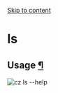 [Skip to content](https://commitizen-tools.github.io/commitizen/commands/ls/#usage)

# ls

## Usage [¶](https://commitizen-tools.github.io/commitizen/commands/ls/\#usage "Permanent link")

![cz ls --help](https://commitizen-tools.github.io/commitizen/images/cli_help/cz_ls___help.svg)
